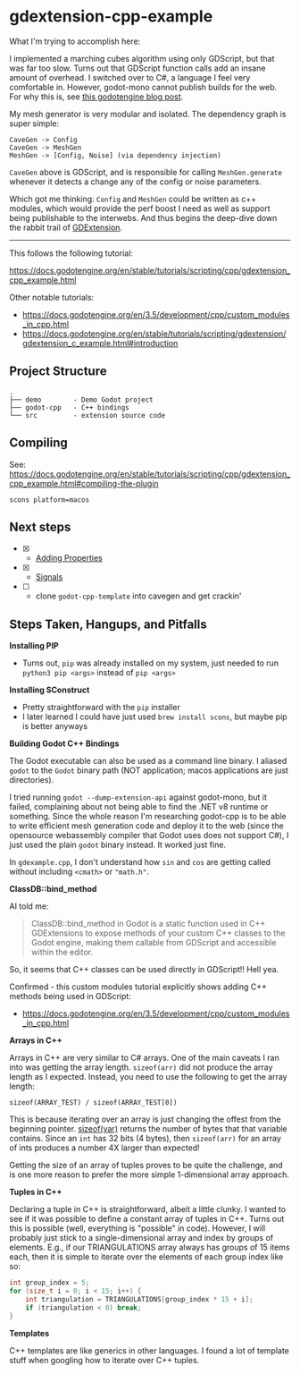 # gdextension-cpp-example

What I'm trying to accomplish here:

I implemented a marching cubes algorithm using only GDScript, but that was far too slow. Turns out that GDScript function calls add an insane amount of overhead. I switched over to C#, a language I feel very comfortable in. However, godot-mono cannot publish builds for the web. For why this is, see [this godotengine blog post](https://godotengine.org/article/platform-state-in-csharp-for-godot-4-2/#web).

My mesh generator is very modular and isolated. The dependency graph is super simple:

```
CaveGen -> Config
CaveGen -> MeshGen
MeshGen -> [Config, Noise] (via dependency injection)
```

`CaveGen` above is GDScript, and is responsible for calling `MeshGen.generate` whenever it detects a change any of the config or noise parameters.

Which got me thinking: `Config` and `MeshGen` could be written as c++ modules, which would provide the perf boost I need as well as support being publishable to the interwebs. And thus begins the deep-dive down the rabbit trail of [GDExtension](https://docs.godotengine.org/en/stable/tutorials/scripting/gdextension/index.html).

---

This follows the following tutorial:

https://docs.godotengine.org/en/stable/tutorials/scripting/cpp/gdextension_cpp_example.html

Other notable tutorials:

- https://docs.godotengine.org/en/3.5/development/cpp/custom_modules_in_cpp.html
- https://docs.godotengine.org/en/stable/tutorials/scripting/gdextension/gdextension_c_example.html#introduction

## Project Structure

```
.
├── demo        - Demo Godot project
├── godot-cpp   - C++ bindings
└── src         - extension source code
```

## Compiling

See: https://docs.godotengine.org/en/stable/tutorials/scripting/cpp/gdextension_cpp_example.html#compiling-the-plugin

```
scons platform=macos
```

## Next steps

- [x] - [Adding Properties](https://docs.godotengine.org/en/stable/tutorials/scripting/cpp/gdextension_cpp_example.html#adding-properties)
- [x] - [Signals](https://docs.godotengine.org/en/stable/tutorials/scripting/cpp/gdextension_cpp_example.html#signals)
- [ ] - clone `godot-cpp-template` into cavegen and get crackin'

## Steps Taken, Hangups, and Pitfalls

**Installing PIP**

- Turns out, `pip` was already installed on my system, just needed to run `python3 pip <args>` instead of `pip <args>`

**Installing SConstruct**

- Pretty straightforward with the `pip` installer
- I later learned I could have just used `brew install scons`, but maybe pip is better anyways

**Building Godot C++ Bindings**

The Godot executable can also be used as a command line binary. I aliased `godot` to the `Godot` binary path (NOT application; macos applications are just directories).

I tried running `godot --dump-extension-api` against godot-mono, but it failed, complaining about not being able to find the .NET v8 runtime or something. Since the whole reason I'm researching godot-cpp is to be able to write efficient mesh generation code and deploy it to the web (since the opensource webassembly compiler that Godot uses does not support C#), I just used the plain `godot` binary instead. It worked just fine.

In `gdexample.cpp`, I don't understand how `sin` and `cos` are getting called without including `<cmath>` or `"math.h"`.

**ClassDB::bind_method**

AI told me:

> ClassDB::bind_method in Godot is a static function used in C++ GDExtensions to expose methods of your custom C++ classes to the Godot engine, making them callable from GDScript and accessible within the editor.

So, it seems that C++ classes can be used directly in GDScript!! Hell yea.

Confirmed - this custom modules tutorial explicitly shows adding C++ methods being used in GDScript:

- https://docs.godotengine.org/en/3.5/development/cpp/custom_modules_in_cpp.html


**Arrays in C++**

Arrays in C++ are very similar to C# arrays. One of the main caveats I ran into was getting the array length. `sizeof(arr)` did not produce the array length as I expected. Instead, you need to use the following to get the array length:

```
sizeof(ARRAY_TEST) / sizeof(ARRAY_TEST[0])
```

This is because iterating over an array is just changing the offest from the beginning pointer. [sizeof(var)](https://www.geeksforgeeks.org/cpp/cpp-sizeof-operator/) returns the number of bytes that that variable contains. Since an `int` has 32 bits (4 bytes), then `sizeof(arr)` for an array of ints produces a number 4X larger than expected!

Getting the size of an array of tuples proves to be quite the challenge, and is one more reason to prefer the more simple 1-dimensional array approach.


**Tuples in C++**

Declaring a tuple in C++ is straightforward, albeit a little clunky. I wanted to see if it was possible to define a constant array of tuples in C++. Turns out this is possible (well, everything is "possible" in code). However, I will probably just stick to a single-dimensional array and index by groups of elements. E.g., if our TRIANGULATIONS array always has groups of 15 items each, then it is simple to iterate over the elements of each group index like so:

```c++
int group_index = 5;
for (size_t i = 0; i < 15; i++) {
    int triangulation = TRIANGULATIONS[group_index * 15 + i];
    if (triangulation < 0) break;
}
```


**Templates**

C++ templates are like generics in other languages. I found a lot of template stuff when googling how to iterate over C++ tuples.